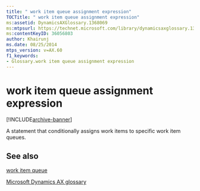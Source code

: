```yaml
---
title: " work item queue assignment expression"
TOCTitle: " work item queue assignment expression"
ms:assetid: DynamicsAXGlossary.1368069
ms:mtpsurl: https://technet.microsoft.com/library/dynamicsaxglossary.1368069(v=AX.60)
ms:contentKeyID: 36056803
author: Khairunj
ms.date: 08/25/2014
mtps_version: v=AX.60
f1_keywords:
- Glossary.work item queue assignment expression
---
```


# work item queue assignment expression


[!INCLUDE[archive-banner](includes/archive-banner.md)]

A statement that conditionally assigns work items to specific work item queues.

## See also

[work item queue](work-item-queue.md)

[Microsoft Dynamics AX glossary](glossary/microsoft-dynamics-ax-glossary.md)

  


